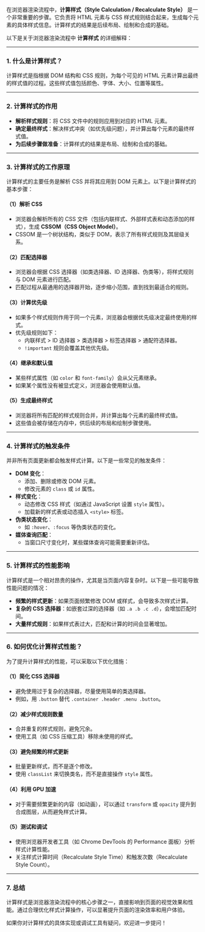 在浏览器渲染流程中，**计算样式（Style Calculation / Recalculate Style）** 是一个非常重要的步骤。它负责将 HTML 元素与 CSS 样式规则结合起来，生成每个元素的具体样式信息。计算样式的结果是后续布局、绘制和合成的基础。

以下是关于浏览器渲染流程中 **计算样式** 的详细解释：

---

### 1. **什么是计算样式？**
计算样式是指根据 DOM 结构和 CSS 规则，为每个可见的 HTML 元素计算出最终的样式值的过程。这些样式值包括颜色、字体、大小、位置等属性。

---

### 2. **计算样式的作用**
- **解析样式规则**：将 CSS 文件中的规则应用到对应的 HTML 元素。
- **确定最终样式**：解决样式冲突（如优先级问题），并计算出每个元素的最终样式值。
- **为后续步骤做准备**：计算样式的结果是布局、绘制和合成的基础。

---

### 3. **计算样式的工作原理**
计算样式的主要任务是解析 CSS 并将其应用到 DOM 元素上。以下是计算样式的基本步骤：

#### （1）**解析 CSS**
- 浏览器会解析所有的 CSS 文件（包括内联样式、外部样式表和动态添加的样式），生成 **CSSOM（CSS Object Model）**。
- CSSOM 是一个树状结构，类似于 DOM，表示了所有样式规则及其层级关系。

#### （2）**匹配选择器**
- 浏览器会根据 CSS 选择器（如类选择器、ID 选择器、伪类等），将样式规则与 DOM 元素进行匹配。
- 匹配过程从最通用的选择器开始，逐步缩小范围，直到找到最适合的规则。

#### （3）**计算优先级**
- 如果多个样式规则作用于同一个元素，浏览器会根据优先级决定最终使用的样式。
- 优先级规则如下：
  - 内联样式 > ID 选择器 > 类选择器 > 标签选择器 > 通配符选择器。
  - `!important` 规则会覆盖其他优先级。

#### （4）**继承和默认值**
- 某些样式属性（如 `color` 和 `font-family`）会从父元素继承。
- 如果某个属性没有被显式定义，浏览器会使用默认值。

#### （5）**生成最终样式**
- 浏览器将所有匹配的样式规则合并，并计算出每个元素的最终样式值。
- 这些值会被存储在内存中，供后续的布局和绘制步骤使用。

---

### 4. **计算样式的触发条件**
并非所有页面更新都会触发样式计算。以下是一些常见的触发条件：
- **DOM 变化**：
  - 添加、删除或修改 DOM 元素。
  - 修改元素的 `class` 或 `id` 属性。
- **样式变化**：
  - 动态修改 CSS 样式（如通过 JavaScript 设置 `style` 属性）。
  - 加载新的样式表或动态插入 `<style>` 标签。
- **伪类状态变化**：
  - 如 `:hover`、`:focus` 等伪类状态的变化。
- **媒体查询匹配**：
  - 当窗口尺寸变化时，某些媒体查询可能需要重新评估。

---

### 5. **计算样式的性能影响**
计算样式是一个相对昂贵的操作，尤其是当页面内容复杂时。以下是一些可能导致性能问题的情况：
- **频繁的样式更新**：如果页面频繁修改 DOM 或样式，会导致多次样式计算。
- **复杂的 CSS 选择器**：如嵌套过深的选择器（如 `.a .b .c .d`），会增加匹配时间。
- **大量样式规则**：如果样式表过大，匹配和计算的时间会显著增加。

---

### 6. **如何优化计算样式性能？**
为了提升计算样式的性能，可以采取以下优化措施：

#### （1）**简化 CSS 选择器**
- 避免使用过于复杂的选择器，尽量使用简单的类选择器。
- 例如，用 `.button` 替代 `.container .header .menu .button`。

#### （2）**减少样式规则数量**
- 合并重复的样式规则，避免冗余。
- 使用工具（如 CSS 压缩工具）移除未使用的样式。

#### （3）**避免频繁的样式更新**
- 批量更新样式，而不是逐个修改。
- 使用 `classList` 来切换类名，而不是直接操作 `style` 属性。

#### （4）**利用 GPU 加速**
- 对于需要频繁更新的内容（如动画），可以通过 `transform` 或 `opacity` 提升到合成图层，从而避免样式计算。

#### （5）**测试和调试**
- 使用浏览器开发者工具（如 Chrome DevTools 的 Performance 面板）分析样式计算性能。
- 关注样式计算时间（Recalculate Style Time）和触发次数（Recalculate Style Count）。

---

### 7. **总结**
计算样式是浏览器渲染流程中的核心步骤之一，直接影响到页面的视觉效果和性能。通过合理优化样式计算操作，可以显著提升页面的渲染效率和用户体验。

如果你对计算样式的具体实现或调试工具有疑问，欢迎进一步提问！